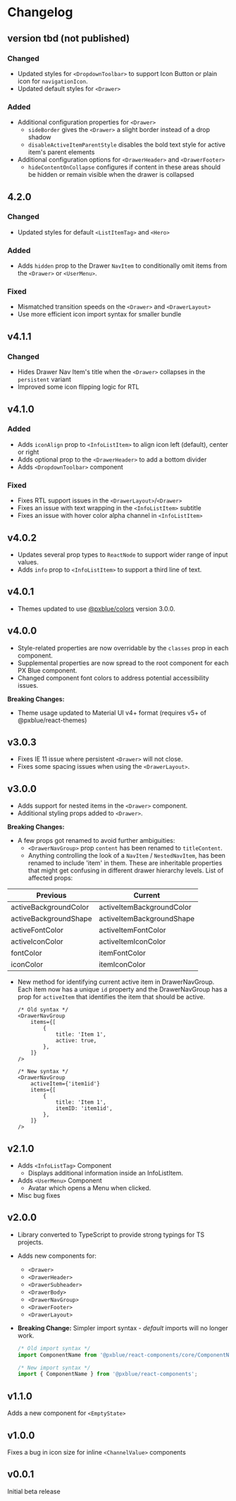 # Changelog

## version tbd (not published)

### Changed

-   Updated styles for `<DropdownToolbar>` to support Icon Button or plain icon for `navigationIcon`.
-   Updated default styles for `<Drawer>`

### Added
-   Additional configuration properties for `<Drawer>`
    -   `sideBorder` gives the `<Drawer>` a slight border instead of a drop shadow
    -   `disableActiveItemParentStyle` disables the bold text style for active item's parent elements
-   Additional configuration options for `<DrawerHeader>` and `<DrawerFooter>`
    -   `hideContentOnCollapse` configures if content in these areas should be hidden or remain visible when the drawer is collapsed

## 4.2.0

### Changed

-   Updated styles for default `<ListItemTag>` and `<Hero>`

### Added

-   Adds `hidden` prop to the Drawer `NavItem` to conditionally omit items from the `<Drawer>` or `<UserMenu>`.

### Fixed

-   Mismatched transition speeds on the `<Drawer>` and `<DrawerLayout>`
-   Use more efficient icon import syntax for smaller bundle

## v4.1.1

### Changed

-   Hides Drawer Nav Item's title when the `<Drawer>` collapses in the `persistent` variant
-   Improved some icon flipping logic for RTL

## v4.1.0

### Added

-   Adds `iconAlign` prop to `<InfoListItem>` to align icon left (default), center or right
-   Adds optional prop to the `<DrawerHeader>` to add a bottom divider
-   Adds `<DropdownToolbar>` component

### Fixed

-   Fixes RTL support issues in the `<DrawerLayout>`/`<Drawer>`
-   Fixes an issue with text wrapping in the `<InfoListItem>` subtitle
-   Fixes an issue with hover color alpha channel in `<InfoListItem>`

## v4.0.2

-   Updates several prop types to `ReactNode` to support wider range of input values.
-   Adds `info` prop to `<InfoListItem>` to support a third line of text.

## v4.0.1

-   Themes updated to use [@pxblue/colors](https://www.npmjs.com/package/@pxblue/colors) version 3.0.0.

## v4.0.0

-   Style-related properties are now overridable by the `classes` prop in each component.
-   Supplemental properties are now spread to the root component for each PX Blue component.
-   Changed component font colors to address potential accessibility issues.

**Breaking Changes:**

-   Theme usage updated to Material UI v4+ format (requires v5+ of @pxblue/react-themes)

## v3.0.3

-   Fixes IE 11 issue where persistent `<Drawer>` will not close.
-   Fixes some spacing issues when using the `<DrawerLayout>`.

## v3.0.0

-   Adds support for nested items in the `<Drawer>` component.
-   Additional styling props added to `<Drawer>`.

**Breaking Changes:**

-   A few props got renamed to avoid further ambiguities:
    -   `<DrawerNavGroup>` prop `content` has been renamed to `titleContent`.
    -   Anything controlling the look of a `NavItem` / `NestedNavItem`, has been renamed to include 'item' in them. These are inheritable properties that might get confusing in different drawer hierarchy levels. List of affected props:

| Previous              | Current                   |
| --------------------- | ------------------------- |
| activeBackgroundColor | activeItemBackgroundColor |
| activeBackgroundShape | activeItemBackgroundShape |
| activeFontColor       | activeItemFontColor       |
| activeIconColor       | activeItemIconColor       |
| fontColor             | itemFontColor             |
| iconColor             | itemIconColor             |

-   New method for identifying current active item in DrawerNavGroup. Each item now has a unique `id` property and the DrawerNavGroup has a prop for `activeItem` that identifies the item that should be active.

    ```tsx
    /* Old syntax */
    <DrawerNavGroup
        items={[
            {
                title: 'Item 1',
                active: true,
            },
        ]}
    />

    /* New syntax */
    <DrawerNavGroup
      	activeItem={'item1id'}
        items={[
            {
                title: 'Item 1',
              	itemID: 'item1id',
            },
        ]}
    />
    ```

## v2.1.0

-   Adds `<InfoListTag>` Component
    -   Displays additional information inside an InfoListItem.
-   Adds `<UserMenu>` Component
    -   Avatar which opens a Menu when clicked.
-   Misc bug fixes

## v2.0.0

-   Library converted to TypeScript to provide strong typings for TS projects.
-   Adds new components for:
    -   `<Drawer>`
    -   `<DrawerHeader>`
    -   `<DrawerSubheader>`
    -   `<DrawerBody>`
    -   `<DrawerNavGroup>`
    -   `<DrawerFooter>`
    -   `<DrawerLayout>`
-   **Breaking Change:** Simpler import syntax - _default_ imports will no longer work.

    ```typescript
    /* Old import syntax */
    import ComponentName from '@pxblue/react-components/core/ComponentName';

    /* New import syntax */
    import { ComponentName } from '@pxblue/react-components';
    ```

## v1.1.0

Adds a new component for `<EmptyState>`

## v1.0.0

Fixes a bug in icon size for inline `<ChannelValue>` components

## v0.0.1

Initial beta release

